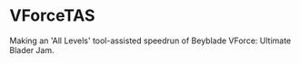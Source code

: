 # VForceTAS
 Making an 'All Levels' tool-assisted speedrun of Beyblade VForce: Ultimate Blader Jam.
